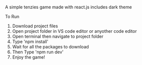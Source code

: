 A simple tenzies game made with react.js includes dark theme

To Run
1. Download project files
2. Open project folder in VS code editor or anyother code editor
3. Open terminal then navigate to project folder
4. Type 'npm install'
5. Wait for all the packages to download
6. Then Type 'npm run dev'
7. Enjoy the game!
